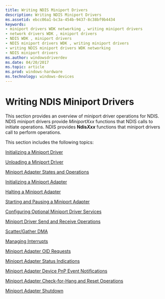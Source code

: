 ```yaml
---
title: Writing NDIS Miniport Drivers
description: Writing NDIS Miniport Drivers
ms.assetid: ebcc06a1-bc3a-454b-9437-8c38bf9b4434
keywords:
- miniport drivers WDK networking , writing miniport drivers
- network drivers WDK , miniport drivers
- NDIS WDK , miniport drivers
- NDIS miniport drivers WDK , writing miniport drivers
- writing NDIS miniport drivers WDK networking
- NDIS miniport drivers
ms.author: windowsdriverdev
ms.date: 04/20/2017
ms.topic: article
ms.prod: windows-hardware
ms.technology: windows-devices
---
```


# Writing NDIS Miniport Drivers





This section provides an overview of miniport driver operations for NDIS. NDIS miniport drivers provide *MiniportXxx* functions that NDIS calls to initiate operations. NDIS provides **Ndis*Xxx*** functions that miniport drivers call to perform operations.

This section includes the following topics:

[Initializing a Miniport Driver](initializing-a-miniport-driver.md)

[Unloading a Miniport Driver](unloading-a-miniport-driver.md)

[Miniport Adapter States and Operations](miniport-adapter-states-and-operations.md)

[Initializing a Miniport Adapter](initializing-a-miniport-adapter.md)

[Halting a Miniport Adapter](halting-a-miniport-adapter.md)

[Starting and Pausing a Miniport Adapter](starting-and-pausing-a-miniport-adapter.md)

[Configuring Optional Miniport Driver Services](configuring-optional-miniport-driver-services.md)

[Miniport Driver Send and Receive Operations](miniport-driver-send-and-receive-operations.md)

[Scatter/Gather DMA](scatter-gather-dma2.md)

[Managing Interrupts](managing-interrupts.md)

[Miniport Adapter OID Requests](miniport-adapter-oid-requests.md)

[Minioprt Adapter Status Indications](miniport-adapter-status-indications.md)

[Miniport Adapter Device PnP Event Notifications](miniport-adapter-device-pnp-event-notifications.md)

[Miniport Adapter Check-for-Hang and Reset Operations](miniport-adapter-check-for-hang-and-reset-operations.md)

[Miniport Adapter Shutdown](miniport-adapter-shutdown.md)

 

 






